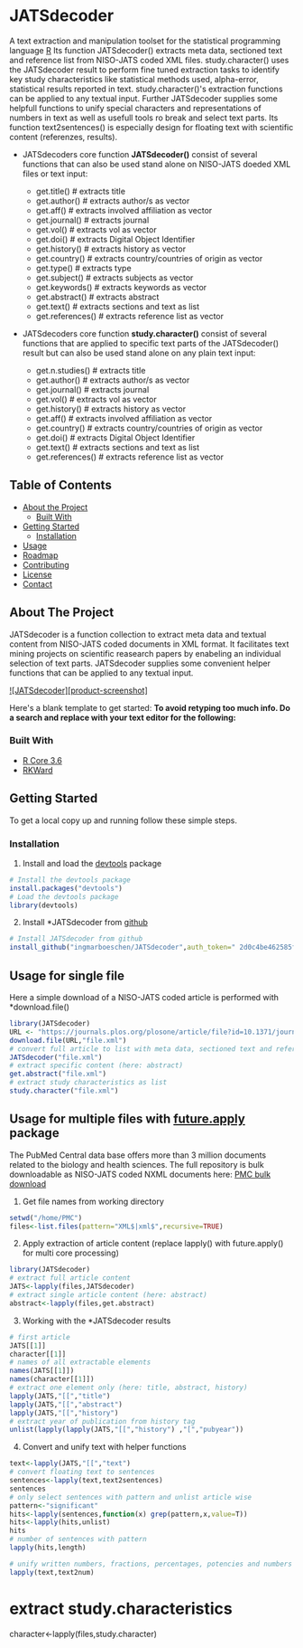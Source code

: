 # JATSdecoder
A text extraction and manipulation toolset for the statistical programming language [R](www.r-project.org)
Its function JATSdecoder() extracts meta data, sectioned text and reference list from NISO-JATS coded XML files.
study.character() uses the JATSdecoder result to perform fine tuned extraction tasks to identify key study characteristics like statistical methods used, alpha-error, statistical results reported in text. study.character()'s extraction functions can be applied to any textual input.
Further JATSdecoder supplies some helpfull functions to unify special characters and representations of numbers in text as well as usefull tools ro break and select text parts. Its function text2sentences() is especially design for floating text with scientific content (referenzes, results).

- JATSdecoders core function **JATSdecoder()** consist of several functions that can also be used stand alone on NISO-JATS doeded XML files or text input:
  - get.title()      # extracts title
  - get.author()     # extracts author/s as vector
  - get.aff()        # extracts involved affiliation as vector
  - get.journal()    # extracts journal
  - get.vol()        # extracts vol as vector
  - get.doi()        # extracts Digital Object Identifier
  - get.history()    # extracts history as vector
  - get.country()    # extracts country/countries of origin as vector
  - get.type()       # extracts type
  - get.subject()    # extracts subjects as vector
  - get.keywords()   # extracts keywords as vector
  - get.abstract()   # extracts abstract
  - get.text()       # extracts sections and text as list
  - get.references() # extracts reference list as vector


- JATSdecoders core function **study.character()** consist of several functions that are applied to specific text parts of the JATSdecoder() result but can also be used stand alone on any plain text input:
  - get.n.studies()   # extracts title
  - get.author() # extracts author/s as vector
  - get.journal() # extracts journal
  - get.vol()     # extracts vol as vector
  - get.history() # extracts history as vector
  - get.aff()     # extracts involved affiliation as vector
  - get.country() # extracts country/countries of origin as vector
  - get.doi()     # extracts Digital Object Identifier
  - get.text()    # extracts sections and text as list
  - get.references() # extracts reference list as vector

<!-- TABLE OF CONTENTS -->
## Table of Contents

* [About the Project](#about-the-project)
  * [Built With](#built-with)
* [Getting Started](#getting-started)
  * [Installation](#installation)
* [Usage](#usage)
* [Roadmap](#roadmap)
* [Contributing](#contributing)
* [License](#license)
* [Contact](#contact)



<!-- ABOUT THE PROJECT -->
## About The Project
JATSdecoder is a function collection to extract meta data and textual content from NISO-JATS coded documents in XML format. It facilitates text mining projects on scientific reasearch papers by enabeling an individual selection of text parts.
JATSdecoder supplies some convenient helper functions that can be applied to any textual input.

[![JATSdecoder][product-screenshot]](https://example.com)

Here's a blank template to get started:
**To avoid retyping too much info. Do a search and replace with your text editor for the following:**


### Built With
* [R Core 3.6](www.r-project.org)
* [RKWard](https://rkward.kde.org/)


<!-- GETTING STARTED -->
## Getting Started

To get a local copy up and running follow these simple steps.

### Installation
1. Install and load the [devtools](https://github.com/r-lib/devtools) package
``` r
# Install the devtools package
install.packages("devtools")
# Load the devtools package
library(devtools)
``` 
2. Install *JATSdecoder from [github](https://github.com/ingmarboeschen/JATSdecoder)
``` r
# Install JATSdecoder from github
install_github("ingmarboeschen/JATSdecoder",auth_token=" 2d0c4be462585f84b38817a2690e16a699de5dc7")
```

<!-- USAGE EXAMPLES -->
## Usage for single file
Here a simple download of a NISO-JATS coded article is performed with *download.file()
``` r
library(JATSdecoder)
URL <- "https://journals.plos.org/plosone/article/file?id=10.1371/journal.pone.0114876&type=manuscript"
download.file(URL,"file.xml")
# convert full article to list with meta data, sectioned text and referenz list
JATSdecoder("file.xml")
# extract specific content (here: abstract)
get.abstract("file.xml")
# extract study characteristics as list
study.character("file.xml")
```

## Usage for multiple files with [future.apply](https://github.com/HenrikBengtsson/future.apply) package
The PubMed Central data base offers more than 3 million documents related to the biology and health sciences. The full repository is bulk downloadable as NISO-JATS coded NXML documents here: [PMC bulk download](https://ftp.ncbi.nlm.nih.gov/pub/pmc/oa_bulk/) 

1. Get file names from working directory
``` r
setwd("/home/PMC")
files<-list.files(pattern="XML$|xml$",recursive=TRUE)
``` 
2. Apply extraction of article content (replace lapply() with future.apply() for multi core processing)
``` r
library(JATSdecoder)
# extract full article content
JATS<-lapply(files,JATSdecoder)
# extract single article content (here: abstract)
abstract<-lapply(files,get.abstract)
```
3. Working with the *JATSdecoder results
``` r
# first article
JATS[[1]] 
character[[1]] 
# names of all extractable elements
names(JATS[[1]])
names(character[[1]])
# extract one element only (here: title, abstract, history)
lapply(JATS,"[[","title") 
lapply(JATS,"[[","abstract") 
lapply(JATS,"[[","history") 
# extract year of publication from history tag
unlist(lapply(lapply(JATS,"[[","history") ,"[","pubyear"))
``` 
4. Convert and unify text with helper functions
``` r
text<-lapply(JATS,"[[","text") 
# convert floating text to sentences
sentences<-lapply(text,text2sentences)
sentences
# only select sentences with pattern and unlist article wise
pattern<-"significant"
hits<-lapply(sentences,function(x) grep(pattern,x,value=T))
hits<-lapply(hits,unlist)
hits
# number of sentences with pattern
lapply(hits,length)

# unify written numbers, fractions, percentages, potencies and numbers denoted with e+num to digit number
lapply(text,text2num)
``` 

# extract study.characteristics
character<-lapply(files,study.character)
